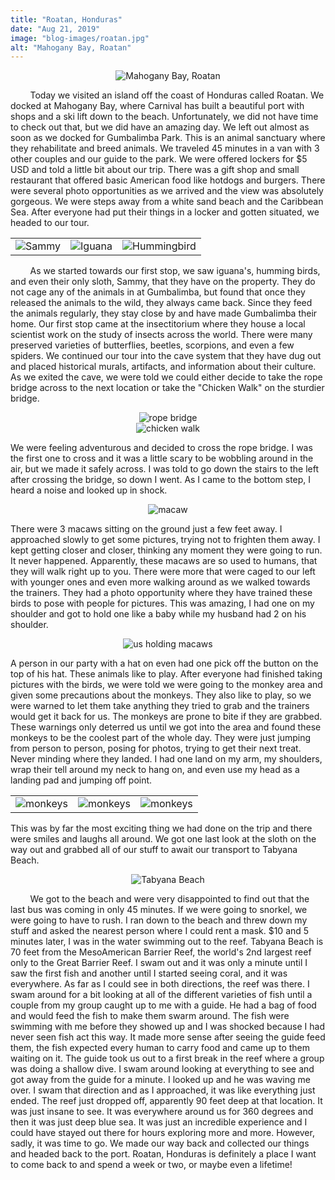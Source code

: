 ```yaml
---
title: "Roatan, Honduras"
date: "Aug 21, 2019"
image: "blog-images/roatan.jpg"
alt: "Mahogany Bay, Roatan"
---
```


<p align='center'>
<img src="blog-images/roatan.jpg" alt="Mahogany Bay, Roatan">
</p>

&nbsp;&nbsp;&nbsp;&nbsp;&nbsp;&nbsp;&nbsp;&nbsp;Today we visited an island off the coast of Honduras called Roatan. We docked at Mahogany Bay, where Carnival has built a beautiful port with shops and a ski lift down to the beach. Unfortunately, we did not have time to check out that, but we did have an amazing day. We left out almost as soon as we docked for Gumbalimba Park. This is an animal sanctuary where they rehabilitate and breed animals. We traveled 45 minutes in a van with 3 other couples and our guide to the park. We were offered lockers for \$5 USD and told a little bit about our trip. There was a gift shop and small restaurant that offered basic American food like hotdogs and burgers. There were several photo opportunities as we arrived and the view was absolutely gorgeous. We were steps away from a white sand beach and the Caribbean Sea. After everyone had put their things in a locker and gotten situated, we headed to our tour.

<p align='center'>
    <table><tr><td><img src="blog-images/sammy.jpg" float="left" alt="Sammy"/></td><td>
<img src="blog-images/iguana.jpg" float="left" alt="Iguana"/></td><td><img src="blog-images/hummingbird.jpg" float="left" alt="Hummingbird"></td></tr></table>
</p>

&nbsp;&nbsp;&nbsp;&nbsp;&nbsp;&nbsp;&nbsp;&nbsp;As we started towards our first stop, we saw iguana's, humming birds, and even their only sloth, Sammy, that they have on the property. They do not cage any of the animals in at Gumbalimba, but found that once they released the animals to the wild, they always came back. Since they feed the animals regularly, they stay close by and have made Gumbalimba their home. Our first stop came at the insectitorium where they house a local scientist work on the study of insects across the world. There were many preserved varieties of butterflies, beetles, scorpions, and even a few spiders. We continued our tour into the cave system that they have dug out and placed historical murals, artifacts, and information about their culture. As we exited the cave, we were told we could either decide to take the rope bridge across to the next location or take the "Chicken Walk" on the sturdier bridge.

<p align='center'><img src="blog-images/ropebridge.jpg" alt="rope bridge"/><br/><img src="blog-images/chickenwalk.jpg" alt="chicken walk"/></p>

We were feeling adventurous and decided to cross the rope bridge. I was the first one to cross and it was a little scary to be wobbling around in the air, but we made it safely across. I was told to go down the stairs to the left after crossing the bridge, so down I went. As I came to the bottom step, I heard a noise and looked up in shock.

<p align='center'>
<img src="blog-images/macaw.jpg" alt="macaw">
</p>

There were 3 macaws sitting on the ground just a few feet away. I approached slowly to get some pictures, trying not to frighten them away. I kept getting closer and closer, thinking any moment they were going to run. It never happened. Apparently, these macaws are so used to humans, that they will walk right up to you. There were more that were caged to our left with younger ones and even more walking around as we walked towards the trainers. They had a photo opportunity where they have trained these birds to pose with people for pictures. This was amazing, I had one on my shoulder and got to hold one like a baby while my husband had 2 on his shoulder.

<p align='center'>
<img src="blog-images/macaw-pic.jpg" alt="us holding macaws">
</p>

A person in our party with a hat on even had one pick off the button on the top of his hat. These animals like to play. After everyone had finished taking pictures with the birds, we were told we were going to the monkey area and given some precautions about the monkeys. They also like to play, so we were warned to let them take anything they tried to grab and the trainers would get it back for us. The monkeys are prone to bite if they are grabbed. These warnings only deterred us until we got into the area and found these monkeys to be the coolest part of the whole day. They were just jumping from person to person, posing for photos, trying to get their next treat. Never minding where they landed. I had one land on my arm, my shoulders, wrap their tell around my neck to hang on, and even use my head as a landing pad and jumping off point.

<p align='center'>
    <table><tr><td><img src="blog-images/monkey1.jpg" float="left" alt="monkeys"/></td><td>
<img src="blog-images/monkey2.jpg" float="left" alt="monkeys"/></td><td><img src="blog-images/monkey3.jpg" float="left" alt="monkeys"></td></tr></table>
</p>

This was by far the most exciting thing we had done on the trip and there were smiles and laughs all around. We got one last look at the sloth on the way out and grabbed all of our stuff to await our transport to Tabyana Beach.

<p align='center'>
<img src="blog-images/beach.jpg" alt="Tabyana Beach">
</p>

&nbsp;&nbsp;&nbsp;&nbsp;&nbsp;&nbsp;&nbsp;&nbsp;We got to the beach and were very disappointed to find out that the last bus was coming in only 45 minutes. If we were going to snorkel, we were going to have to rush. I ran down to the beach and threw down my stuff and asked the nearest person where I could rent a mask. \$10 and 5 minutes later, I was in the water swimming out to the reef. Tabyana Beach is 70 feet from the MesoAmerican Barrier Reef, the world's 2nd largest reef only to the Great Barrier Reef. I swam out and it was only a minute until I saw the first fish and another until I started seeing coral, and it was everywhere. As far as I could see in both directions, the reef was there. I swam around for a bit looking at all of the different varieties of fish until a couple from my group caught up to me with a guide. He had a bag of food and would feed the fish to make them swarm around. The fish were swimming with me before they showed up and I was shocked because I had never seen fish act this way. It made more sense after seeing the guide feed them, the fish expected every human to carry food and came up to them waiting on it. The guide took us out to a first break in the reef where a group was doing a shallow dive. I swam around looking at everything to see and got away from the guide for a minute. I looked up and he was waving me over. I swam that direction and as I approached, it was like everything just ended. The reef just dropped off, apparently 90 feet deep at that location. It was just insane to see. It was everywhere around us for 360 degrees and then it was just deep blue sea. It was just an incredible experience and I could have stayed out there for hours exploring more and more. However, sadly, it was time to go. We made our way back and collected our things and headed back to the port. Roatan, Honduras is definitely a place I want to come back to and spend a week or two, or maybe even a lifetime!
